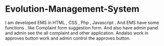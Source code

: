 # Evolution-Management-System
I am developed EMS in HTML , CSS , Php , Javascript .  And EMS have some functions . like Complaint form suggestion form. And also have admin panel and admin see the all complaint and other application. Andalso work in approves button work and admin control the approves button.
